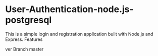 # User-Authentication-node.js-postgresql
This is a simple login and registration application built with Node.js and Express. Features

ver Branch master
